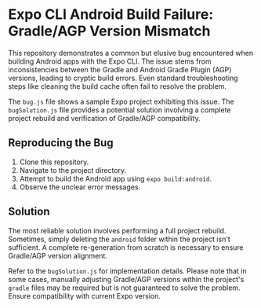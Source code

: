 # Expo CLI Android Build Failure: Gradle/AGP Version Mismatch

This repository demonstrates a common but elusive bug encountered when building Android apps with the Expo CLI. The issue stems from inconsistencies between the Gradle and Android Gradle Plugin (AGP) versions, leading to cryptic build errors.  Even standard troubleshooting steps like cleaning the build cache often fail to resolve the problem.

The `bug.js` file shows a sample Expo project exhibiting this issue.  The `bugSolution.js` file provides a potential solution involving a complete project rebuild and verification of Gradle/AGP compatibility.

## Reproducing the Bug

1. Clone this repository.
2. Navigate to the project directory.
3. Attempt to build the Android app using `expo build:android`. 
4. Observe the unclear error messages.

## Solution

The most reliable solution involves performing a full project rebuild.  Sometimes, simply deleting the `android` folder within the project isn't sufficient.  A complete re-generation from scratch is necessary to ensure Gradle/AGP version alignment.

Refer to the `bugSolution.js` for implementation details. Please note that in some cases, manually adjusting Gradle/AGP versions within the project's `gradle` files may be required but is not guaranteed to solve the problem.   Ensure compatibility with current Expo version.